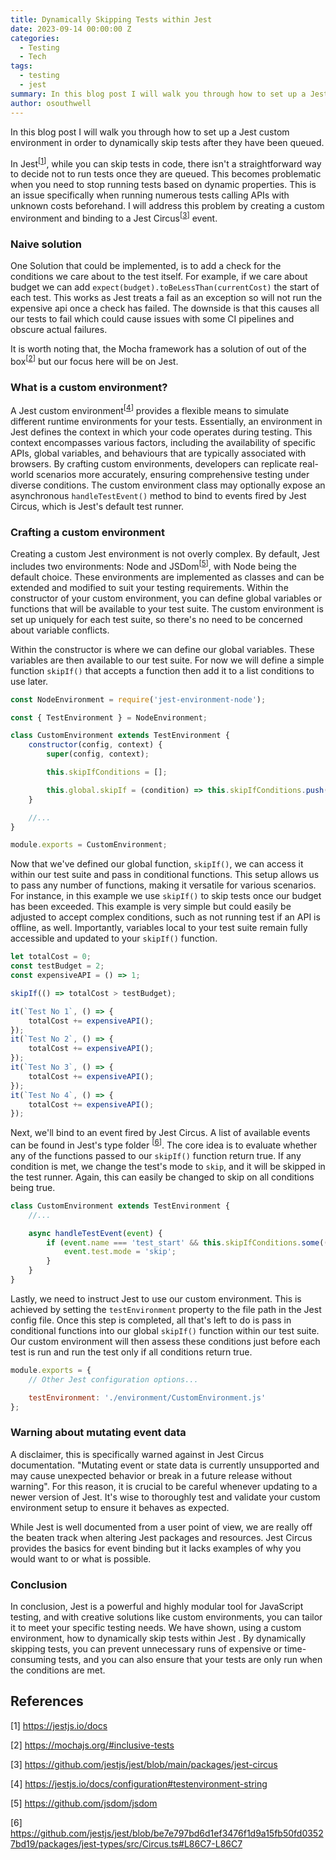 ```yaml
---
title: Dynamically Skipping Tests within Jest
date: 2023-09-14 00:00:00 Z
categories:
  - Testing
  - Tech
tags:
  - testing
  - jest
summary: In this blog post I will walk you through how to set up a Jest custom environment in order to dynamically skip tests after they have been queued.
author: osouthwell
---
```


In this blog post I will walk you through how to set up a Jest custom environment in order to dynamically skip tests after they have been queued.

In Jest<sup>[[1](#ref1)]</sup>, while you can skip tests in code, there isn't a straightforward way to decide not to run tests once they are queued. This becomes problematic when you need to stop running tests based on dynamic properties. This is an issue specifically when running numerous tests calling APIs with unknown costs beforehand. I will address this problem by creating a custom environment and binding to a Jest Circus<sup>[[3](#ref3)]</sup> event.

### Naive solution

One Solution that could be implemented, is to add a check for the conditions we care about to the test itself. For example, if we care about budget we can add `expect(budget).toBeLessThan(currentCost)` the start of each test. This works as Jest treats a fail as an exception so will not run the expensive api once a check has failed. The downside is that this causes all our tests to fail which could cause issues with some CI pipelines and obscure actual failures.

It is worth noting that, the Mocha framework has a solution of out of the box<sup>[[2](#ref2)]</sup> but our focus here will be on Jest.

### What is a custom environment?

A Jest custom environment<sup>[[4](#ref4)]</sup> provides a flexible means to simulate different runtime environments for your tests. Essentially, an environment in Jest defines the context in which your code operates during testing. This context encompasses various factors, including the availability of specific APIs, global variables, and behaviours that are typically associated with browsers. By crafting custom environments, developers can replicate real-world scenarios more accurately, ensuring comprehensive testing under diverse conditions. The custom environment class may optionally expose an asynchronous `handleTestEvent()` method to bind to events fired by Jest Circus, which is Jest's default test runner.

### Crafting a custom environment

Creating a custom Jest environment is not overly complex. By default, Jest includes two environments: Node and JSDom<sup>[[5](#ref5)]</sup>, with Node being the default choice. These environments are implemented as classes and can be extended and modified to suit your testing requirements. Within the constructor of your custom environment, you can define global variables or functions that will be available to your test suite. The custom environment is set up uniquely for each test suite, so there's no need to be concerned about variable conflicts.

Within the constructor is where we can define our global variables. These variables are then available to our test suite. For now we will define a simple function `skipIf()` that accepts a function then add it to a list conditions to use later.

~~~javascript
const NodeEnvironment = require('jest-environment-node');

const { TestEnvironment } = NodeEnvironment;

class CustomEnvironment extends TestEnvironment {
    constructor(config, context) {
        super(config, context);

        this.skipIfConditions = [];

        this.global.skipIf = (condition) => this.skipIfConditions.push(condition);
    }

    //...
}

module.exports = CustomEnvironment;
~~~

Now that we've defined our global function, `skipIf()`, we can access it within our test suite and pass in conditional functions. This setup allows us to pass any number of functions, making it versatile for various scenarios. For instance, in this example we use `skipIf()` to skip tests once our budget has been exceeded. This example is very simple but could easily be adjusted to accept complex conditions, such as not running test if an API is offline, as well. Importantly, variables local to your test suite remain fully accessible and updated to your `skipIf()` function.

~~~javascript
let totalCost = 0;
const testBudget = 2;
const expensiveAPI = () => 1;

skipIf(() => totalCost > testBudget);

it(`Test No 1`, () => {
    totalCost += expensiveAPI();
});
it(`Test No 2`, () => {
    totalCost += expensiveAPI();
});
it(`Test No 3`, () => {
    totalCost += expensiveAPI();
});
it(`Test No 4`, () => {
    totalCost += expensiveAPI();
});
~~~

Next, we'll bind to an event fired by Jest Circus. A list of available events can be found in Jest's type folder <sup>[[6](#ref6)]</sup>. The core idea is to evaluate whether any of the functions passed to our `skipIf()` function return true. If any condition is met, we change the test's mode to `skip`, and it will be skipped in the test runner. Again, this can easily be changed to skip on all conditions being true.

~~~javascript
class CustomEnvironment extends TestEnvironment {
    //...

    async handleTestEvent(event) {
        if (event.name === 'test_start' && this.skipIfConditions.some((condition) => condition())) {
            event.test.mode = 'skip';
        }
    }
}
~~~

Lastly, we need to instruct Jest to use our custom environment. This is achieved by setting the `testEnvironment` property to the file path in the Jest config file. Once this step is completed, all that's left to do is pass in conditional functions into our global `skipIf()` function within our test suite. Our custom environment will then assess these conditions just before each test is run and run the test only if all conditions return true.

~~~javascript
module.exports = {
    // Other Jest configuration options...

    testEnvironment: './environment/CustomEnvironment.js'
};
~~~

### Warning about mutating event data

A disclaimer, this is specifically warned against in Jest Circus documentation. "Mutating event or state data is currently unsupported and may cause unexpected behavior or break in a future release without warning". For this reason, it is crucial to be careful whenever updating to a newer version of Jest. It's wise to thoroughly test and validate your custom environment setup to ensure it behaves as expected.

While Jest is well documented from a user point of view, we are really off the beaten track when altering Jest packages and resources. Jest Circus provides the basics for event binding but it lacks examples of why you would want to or what is possible.

### Conclusion

In conclusion, Jest is a powerful and highly modular tool for JavaScript testing, and with creative solutions like custom environments, you can tailor it to meet your specific testing needs. We have shown, using a custom environment, how to dynamically skip tests within Jest . By dynamically skipping tests, you can prevent unnecessary runs of expensive or time-consuming tests, and you can also ensure that your tests are only run when the conditions are met.

## References

<a name="ref1"></a>[1] https://jestjs.io/docs

<a name="ref2"></a>[2] https://mochajs.org/#inclusive-tests

<a name="ref3"></a>[3] https://github.com/jestjs/jest/blob/main/packages/jest-circus

<a name="ref4"></a>[4] https://jestjs.io/docs/configuration#testenvironment-string

<a name="ref5"></a>[5] https://github.com/jsdom/jsdom

<a name="ref6"></a>[6] https://github.com/jestjs/jest/blob/be7e797bd6d1ef3476f1d9a15fb50fd03527bd19/packages/jest-types/src/Circus.ts#L86C7-L86C7

